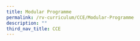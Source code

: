 ```yaml
---
title: Modular Programme
permalink: /rv-curriculum/CCE/Modular-Programme
description: ""
third_nav_title: CCE
---
```


